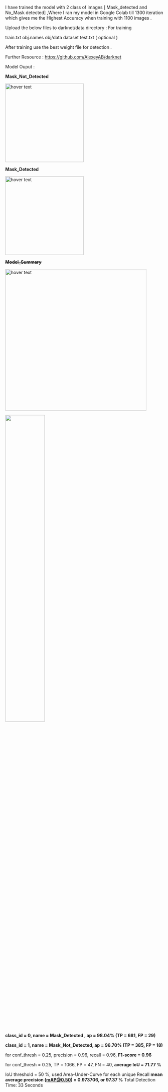 I have trained the model with 2 class of images [ Mask_detected and No_Mask detected] ,Where I ran my model in Google Colab till 1300 iteration which gives me the Highest Accuracy when training with 1100 images .  

Upload the below files to darknet/data directory : For training 

   train.txt
   obj.names
   obj/data
   dataset 
   test.txt ( optional )
 
 After training use the best weight file for detection .
 
 Further Resource : https://github.com/AlexeyAB/darknet
 

Model Ouput :
 
 

<b> Mask_Not_Detected</b>
<p align="left">
  
  <img src="https://github.com/Ganesh9100/Mask-Detection-YOLO_V3-/blob/master/download1.png" width="250" title="hover text">
  
</p>
<b> Mask_Detected</b>
<p align="left">
  
  <img src="https://github.com/Ganesh9100/Mask-Detection-YOLO_V3-/blob/master/download2.png" width="250" title="hover text">
  
</p>

<b><s> Model_Summary</s></b>
<p align="left">
  
  <img src="https://github.com/Ganesh9100/Mask-Detection-YOLO_V3-/blob/master/summary.jpeg" width="450" title="hover text">
  
</p>

<img src="https://github.com/Ganesh9100/Mask-Detection-YOLO_V3-/blob/master/test.mp4/<VIDEO ID>/" width="50%">

<p>
 <b>class_id = 0, name = Mask_Detected , ap = 98.04% (TP = 681, FP = 29)</b>
 
 <b>class_id = 1, name = Mask_Not_Detected, ap = 96.70% (TP = 385, FP = 18)</b>

for conf_thresh = 0.25, precision = 0.96, recall = 0.96, <b>F1-score = 0.96</b>

for conf_thresh = 0.25, TP = 1066, FP = 47, FN = 40, <b>average IoU = 71.77 %</b>

IoU threshold = 50 %, used Area-Under-Curve for each unique Recall
<b>mean average precision (mAP@0.50) = 0.973706, or 97.37 %</b>
Total Detection Time: 33 Seconds

</p>




 
